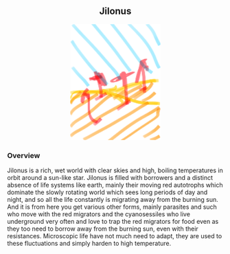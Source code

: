 <h2 align="center">Jilonus</h2>
<p align="center">
<img src="https://github.com/Insculpo/Sandbox_Galaxy/blob/Galactic/Stellar_Abyss_Setting_Bible/Photo_Directory/migrators.png" height="270" width="210" >
</p>

### Overview

Jilonus is a rich, wet world with clear skies and high, boiling temperatures in orbit around a sun-like star.  Jilonus is filled with borrowers and a distinct absence of life systems like earth, mainly their moving red autotrophs which dominate the slowly rotating world which sees long periods of day and night, and so all the life constantly is migrating away from the burning sun.  And it is from here you get various other forms, mainly parasites and such who move with the red migrators and the cyanosessiles who live underground very often and love to trap the red migrators for food even as they too need to borrow away from the burning sun, even with their resistances.  Microscopic life have not much need to adapt, they are used to these fluctuations and simply harden to high temperature.
